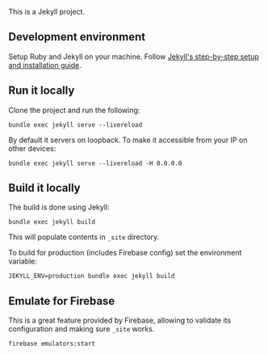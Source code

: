 This is a Jekyll project.

## Development environment

Setup Ruby and Jekyll on your machine. Follow [Jekyll's step-by-step setup and installation guide](https://jekyllrb.com/docs/step-by-step/01-setup/).

## Run it locally

Clone the project and run the following:

```
bundle exec jekyll serve --livereload
```

By default it servers on loopback. To make it accessible from your IP on other devices:

```
bundle exec jekyll serve --livereload -H 0.0.0.0
```

## Build it locally

The build is done using Jekyll:

```
bundle exec jekyll build
```

This will populate contents in ```_site``` directory.

To build for production (includes Firebase config) set the environment variable:

```
JEKYLL_ENV=production bundle exec jekyll build
```

## Emulate for Firebase

This is a great feature provided by Firebase, allowing to validate its configuration and making sure ```_site``` works.

```
firebase emulators:start
```
